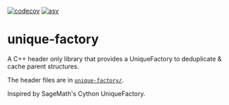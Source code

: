 [![codecov](https://codecov.io/gh/flatsurf/unique-factory/branch/master/graph/badge.svg)](https://codecov.io/gh/flatsurf/unique-factory)
[![asv](http://img.shields.io/badge/benchmarked%20by-asv-blue.svg?style=flat)](https://flatsurf.github.io/unique-factory/asv/)

# unique-factory

A C++ header only library that provides a UniqueFactory to deduplicate & cache
parent structures.

The header files are in [`unique-factory/`](./unique-factory).

Inspired by SageMath's Cython UniqueFactory.

